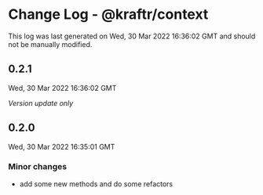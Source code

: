 # Change Log - @kraftr/context

This log was last generated on Wed, 30 Mar 2022 16:36:02 GMT and should not be manually modified.

## 0.2.1
Wed, 30 Mar 2022 16:36:02 GMT

_Version update only_

## 0.2.0
Wed, 30 Mar 2022 16:35:01 GMT

### Minor changes

- add some new methods and do some refactors

